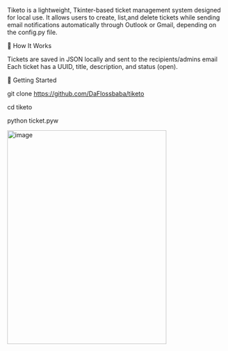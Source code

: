 Tiketo is a lightweight, Tkinter-based ticket management system designed for local use. It allows users to create, list,and delete tickets while sending
email notifications automatically through Outlook or Gmail, depending on the config.py file. 

🔧 How It Works

Tickets are saved in JSON locally and sent to the recipients/admins email
Each ticket has a UUID, title, description, and status (open).

🚀 Getting Started

git clone https://github.com/DaFlossbaba/tiketo

cd tiketo

python ticket.pyw



<img width="366" height="491" alt="image" src="https://github.com/user-attachments/assets/4199638c-7f50-4dae-b5e5-0f1b5ed11892" />



